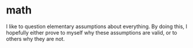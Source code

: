# math
I like to question elementary assumptions about everything. By doing this, I hopefully either prove to myself why these assumptions are valid, or to others why they are not.
